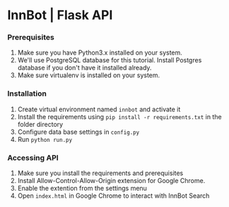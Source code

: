 # InnBot | Flask API

### Prerequisites

1. Make sure you have Python3.x installed on your system.
2. We'll use PostgreSQL database for this tutorial. Install Postgres database if you don't have it installed already.
3. Make sure virtualenv is installed on your system.


### Installation

1. Create virtual environment named `innbot` and activate it
2. Install the requirements using `pip install -r requirements.txt` in the folder directory
2. Configure data base settings in `config.py`
3. Run `python run.py`

### Accessing API

1. Make sure you install the requirements and prerequisites
2. Install Allow-Control-Allow-Origin extension for Google Chrome.
3. Enable the extention from the settings menu
4. Open `index.html` in Google Chrome to interact with InnBot Search